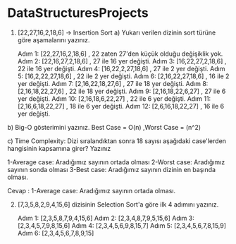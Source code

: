 # DataStructuresProjects

1) [22,27,16,2,18,6] -> Insertion Sort
a) Yukarı verilen dizinin sort türüne göre aşamalarını yazınız.

   Adım 1: [22,27,16,2,18,6]   , 22 zaten 27'den küçük olduğu değişiklik yok.
   Adım 2: [22,16,27,2,18,6]   , 27 ile 16 yer değişti.
   Adım 3: [16,22,27,2,18,6]   , 22 ile 16 yer değişti.
   Adım 4: [16,22,2,27,18,6]   , 27 ile 2 yer değişti.
   Adım 5: [16,2,22,27,18,6]   , 22 ile 2 yer değişti.
   Adım 6: [2,16,22,27,18,6]   , 16 ile 2 yer değişti.
   Adım 7: [2,16,22,18,27,6]   , 27 ile 18 yer değişti.
   Adım 8: [2,16,18,22,27,6]   , 22 ile 18 yer değişti.
   Adım 9: [2,16,18,22,6,27]   , 27 ile 6 yer değişti.
   Adım 10: [2,16,18,6,22,27]  , 22 ile 6 yer değişti.
   Adım 11: [2,16,6,18,22,27]  , 18 ile 6 yer değişti.
   Adım 12: [2,6,16,18,22,27]  , 16 ile 6 yer değişti.
   
b) Big-O gösterimini yazınız.
  Best Case = O(n) ,Worst Case = (n^2)

c) Time Complexity: Dizi sıralandıktan sonra 18 sayısı aşağıdaki case'lerden hangisinin kapsamına girer? Yazınız

1-Average case: Aradığımız sayının ortada olması
2-Worst case: Aradığımız sayının sonda olması
3-Best case: Aradığımız sayının dizinin en başında olması.

  Cevap : 1-Average case: Aradığımız sayının ortada olması.

2) [7,3,5,8,2,9,4,15,6] dizisinin Selection Sort'a göre ilk 4 adımını yazınız.

    Adım 1: [2,3,5,8,7,9,4,15,6]
    Adım 2: [2,3,4,8,7,9,5,15,6]
    Adım 3: [2,3,4,5,7,9,8,15,6]
    Adım 4: [2,3,4,5,6,9,8,15,7]
    Adım 5: [2,3,4,5,6,7,8,15,9]
    Adım 6: [2,3,4,5,6,7,8,9,15]
   
